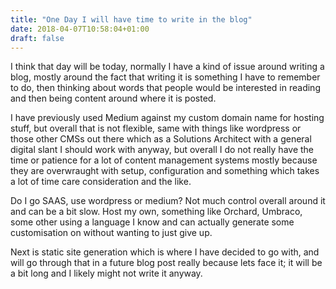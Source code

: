 ```yaml
---
title: "One Day I will have time to write in the blog"
date: 2018-04-07T10:58:04+01:00
draft: false
---
```


I think that day will be today, normally I have a kind of issue around writing a blog, mostly around the fact that writing it is something I have to remember to do, then thinking about words that people would be interested in reading and then being content around where it is posted. 
 <!--more-->

I have previously used Medium against my custom domain name for hosting stuff, but overall that is not flexible, same with things like wordpress or those other CMSs out there which as a Solutions Architect with a general digital slant I should work with anyway, but overall I do not really have the time or patience for a lot of content management systems mostly because they are overwraught with setup, configuration and something which takes a lot of time care consideration and the like.  

Do I go SAAS, use wordpress or medium? Not much control overall around it and can be a bit slow. Host my own, something like Orchard, Umbraco, some other using a language I know and can actually generate some customisation on without wanting to just give up.

Next is static site generation which is where I have decided to go with, and will go through that in a future blog post really because lets face it; it will be a bit long and I likely might not write it anyway.